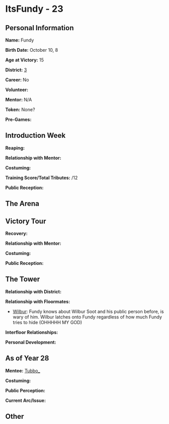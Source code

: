 # ItsFundy - 23

## Personal Information
**Name:** Fundy

**Birth Date:** October 10, 8

**Age at Victory:** 15

**District:** [3](../../Worldbuilding/Districts/district3.md)

**Career:** No

**Volunteer:** 

**Mentor:** N/A

**Token:** None?

**Pre-Games:** 

## Introduction Week
**Reaping:**

**Relationship with Mentor:** 

**Costuming:** 

**Training Score/Total Tributes:** /12

**Public Reception:** 

## The Arena

## Victory Tour
**Recovery:** 

**Relationship with Mentor:**

**Costuming:**

**Public Reception:** 

## The Tower
**Relationship with District:**

**Relationship with Floormates:** 
- [Wilbur](WilburSoot.md): Fundy knows about Wilbur Soot and his public person before, is wary of him. Wilbur latches onto Fundy regardless of how much Fundy tries to hide (OHHHHH MY GOD)

**Interfloor Relationships:** 

**Personal Development:**

## As of Year 28
**Mentee:** [Tubbo_](Tubbo_.md)

**Costuming:**

**Public Perception:**

**Current Arc/Issue:**

## Other